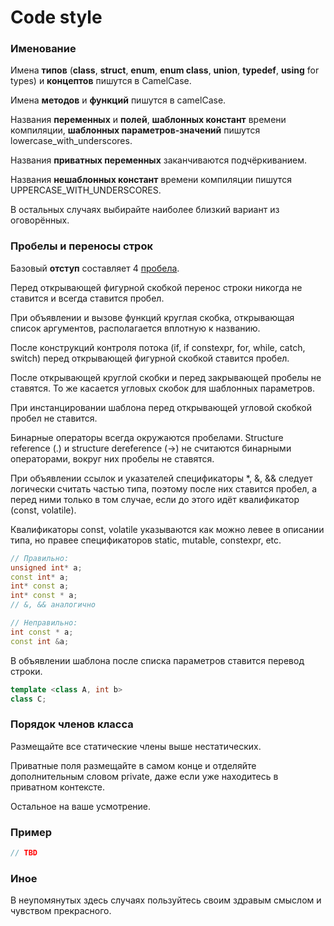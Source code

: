 # Code style

### Именование

Имена **типов** (**class**, **struct**, **enum**, **enum class**, **union**, **typedef**, **using** for types) и **концептов** пишутся в CamelCase.

Имена **методов** и **функций** пишутся в camelCase.

Названия **переменных** и **полей**, **шаблонных констант** времени компиляции, **шаблонных параметров-значений** пишутся lowercase_with_underscores.

Названия **приватных переменных** заканчиваются подчёркиванием.

Названия **нешаблонных констант** времени компиляции пишутся UPPERCASE_WITH_UNDERSCORES.

В остальных случаях выбирайте наиболее близкий вариант из оговорённых.

### Пробелы и переносы строк

Базовый **отступ** составляет 4 <u>пробела</u>.

Перед открывающей фигурной скобкой перенос строки никогда не ставится и всегда ставится пробел.

При объявлении и вызове функций круглая скобка, открывающая список аргументов, располагается вплотную к названию.

После конструкций контроля потока (if, if constexpr, for, while, catch, switch) перед открывающей фигурной скобкой ставится пробел.

После открывающей круглой скобки и перед закрывающей пробелы не ставятся. То же касается угловых скобок для шаблонных параметров.

При инстанцировании шаблона перед открывающей угловой скобкой пробел не ставится.

Бинарные операторы всегда окружаются пробелами. Structure reference (.) и structure dereference (->) не считаются бинарными операторами, вокруг них пробелы не ставятся.

При объявлении ссылок и указателей спецификаторы *, &, && следует логически считать частью типа, поэтому после них ставится пробел, а перед ними только в том случае, если до этого идёт квалификатор (const, volatile).

Квалификаторы const, volatile указываются как можно левее в описании типа, но правее спецификаторов static, mutable, constexpr, etc.

```c++
// Правильно:
unsigned int* a;
const int* a;
int* const a;
int* const * a;
// &, && аналогично

// Неправильно:
int const * a;
const int &a;
```

В объявлении шаблона после списка параметров ставится перевод строки.

```c++
template <class A, int b>
class C;
```



### Порядок членов класса

Размещайте все статические члены выше нестатических.

Приватные поля размещайте в самом конце и отделяйте дополнительным словом private, даже если уже находитесь в приватном контексте.

Остальное на ваше усмотрение.

### Пример

```c++
// TBD
```

### Иное

В неупомянутых здесь случаях пользуйтесь своим здравым смыслом и чувством прекрасного.